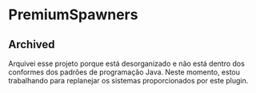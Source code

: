 # PremiumSpawners
## Archived

Arquivei esse projeto porque está desorganizado e não está dentro dos conformes dos padrões de programação Java. Neste momento, estou trabalhando para replanejar os sistemas proporcionados por este plugin.
